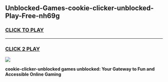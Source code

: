 
## Unblocked-Games-cookie-clicker-unblocked-Play-Free-nh69g
<h3>
<a href="https://premium76.site?title=cookie-clicker-unblocked&ref=23A">CLICK TO PLAY</a></h3>
<hr>

<h3>
<a href="https://premium76.site?title=cookie-clicker-unblocked&ref=23A">CLICK 2 PLAY</a>
  
</h3>

<a href="https://premium76.site?title=cookie-clicker-unblocked&ref=23A"><img src="https://clearcache.store/games.png"></a>


**cookie-clicker-unblocked games unblocked: Your Gateway to Fun and Accessible Online Gaming**
